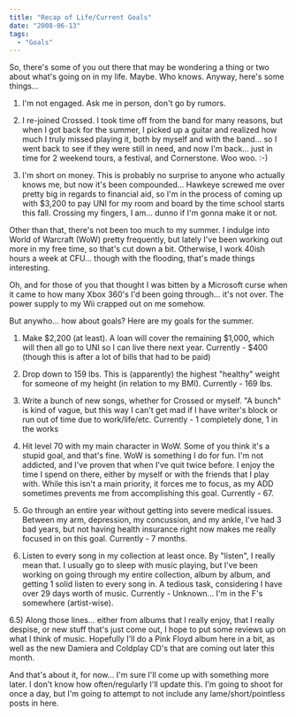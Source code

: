 ```yaml
---
title: "Recap of Life/Current Goals"
date: "2008-06-13"
tags:
  - "Goals"
---
```


So, there's some of you out there that may be wondering a thing or two about what's going on in my life. Maybe. Who knows. Anyway, here's some things...  
  
1) I'm not engaged. Ask me in person, don't go by rumors.  
  
2) I re-joined Crossed. I took time off from the band for many reasons, but when I got back for the summer, I picked up a guitar and realized how much I truly missed playing it, both by myself and with the band... so I went back to see if they were still in need, and now I'm back... just in time for 2 weekend tours, a festival, and Cornerstone. Woo woo. :-)  
  
3) I'm short on money. This is probably no surprise to anyone who actually knows me, but now it's been compounded... Hawkeye screwed me over pretty big in regards to financial aid, so I'm in the process of coming up with $3,200 to pay UNI for my room and board by the time school starts this fall. Crossing my fingers, I am... dunno if I'm gonna make it or not.  
  
Other than that, there's not been too much to my summer. I indulge into World of Warcraft (WoW) pretty frequently, but lately I've been working out more in my free time, so that's cut down a bit. Otherwise, I work 40ish hours a week at CFU... though with the flooding, that's made things interesting.  
  
Oh, and for those of you that thought I was bitten by a Microsoft curse when it came to how many Xbox 360's I'd been going through... it's not over. The power supply to my Wii crapped out on me somehow.  
  
But anywho... how about goals? Here are my goals for the summer.  
  
1) Make $2,200 (at least). A loan will cover the remaining $1,000, which will then all go to UNI so I can live there next year. Currently - $400 (though this is after a lot of bills that had to be paid)  
  
2) Drop down to 159 lbs. This is (apparently) the highest "healthy" weight for someone of my height (in relation to my BMI). Currently - 169 lbs.  
  
3) Write a bunch of new songs, whether for Crossed or myself. "A bunch" is kind of vague, but this way I can't get mad if I have writer's block or run out of time due to work/life/etc. Currently - 1 completely done, 1 in the works  
  
4) Hit level 70 with my main character in WoW. Some of you think it's a stupid goal, and that's fine. WoW is something I do for fun. I'm not addicted, and I've proven that when I've quit twice before. I enjoy the time I spend on there, either by myself or with the friends that I play with. While this isn't a main priority, it forces me to focus, as my ADD sometimes prevents me from accomplishing this goal. Currently - 67.
  
5) Go through an entire year without getting into severe medical issues. Between my arm, depression, my concussion, and my ankle, I've had 3 bad years, but not having health insurance right now makes me really focused in on this goal. Currently - 7 months.  
  
6) Listen to every song in my collection at least once. By "listen", I really mean that. I usually go to sleep with music playing, but I've been working on going through my entire collection, album by album, and getting 1 solid listen to every song in. A tedious task, considering I have over 29 days worth of music. Currently - Unknown... I'm in the F's somewhere (artist-wise).  
  
6.5) Along those lines... either from albums that I really enjoy, that I really despise, or new stuff that's just come out, I hope to put some reviews up on what I think of music. Hopefully I'll do a Pink Floyd album here in a bit, as well as the new Damiera and Coldplay CD's that are coming out later this month.  
  
And that's about it, for now... I'm sure I'll come up with something more later. I don't know how often/regularly I'll update this. I'm going to shoot for once a day, but I'm going to attempt to not include any lame/short/pointless posts in here.  
  